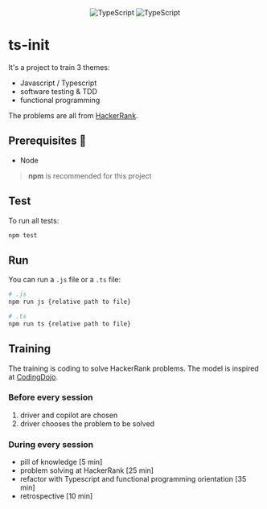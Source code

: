 <div style="text-align:center">
  <img alt="TypeScript" src="https://img.shields.io/badge/JavaScript-F7DF1E?style=for-the-badge&logo=javascript&logoColor=black"/>
  <img alt="TypeScript" src="https://img.shields.io/badge/typescript%20-%23007ACC.svg?&style=for-the-badge&logo=typescript&logoColor=white"/>
</div>

# ts-init

It's a project to train 3 themes:

- Javascript / Typescript
- software testing & TDD
- functional programming

The problems are all from [HackerRank](hackerrank.com).

## Prerequisites 🚧

- Node

> **npm** is recommended for this project

## Test

To run all tests:

```sh
npm test
```

## Run

You can run a `.js` file or a `.ts` file:

```sh
# .js
npm run js {relative path to file}

# .ts
npm run ts {relative path to file}
```

## Training

The training is coding to solve HackerRank problems. The model is inspired at [CodingDojo](https://codingdojo.org/WhatIsCodingDojo/).

### Before every session

1. driver and copilot are chosen
1. driver chooses the problem to be solved


### During every session

- pill of knowledge [5 min]
- problem solving at HackerRank [25 min]
- refactor with Typescript and functional programming orientation [35 min]
- retrospective [10 min]
